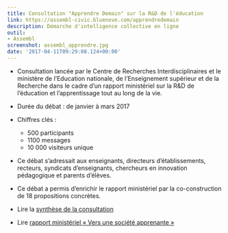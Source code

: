 ```yaml
---
title: Consultation "Apprendre Demain" sur la R&D de l'éducation
link: https://assembl-civic.bluenove.com/apprendredemain
description: Démarche d'intelligence collective en ligne
outil:
- Assembl
screenshot: assembl_apprendre.jpg
date: '2017-04-11T09:29:08.124+00:00'
---
```

* Consultation lancée par le Centre de Recherches Interdisciplinaires et le ministère de l’Education nationale, de l’Enseignement supérieur et de la Recherche dans le cadre d’un rapport ministériel sur la R&D de l’éducation et l’apprentissage tout au long de la vie.

* Durée du débat : de janvier à mars 2017

* Chiffres clés :
    * 500 participants
    * 1100 messages
    * 10 000 visiteurs unique

* Ce débat s’adressait aux enseignants, directeurs d’établissements, recteurs, syndicats d’enseignants, chercheurs en innovation pédagogique et parents d’élèves.

* Ce débat a permis d’enrichir le rapport ministériel par la co-construction de 18 propositions concrètes.

* Lire la [synthèse de la consultation](https://cri-paris.org/wp-content/uploads/2017/04/ANNEXE-Consult-ONLINE-MISE-EN-PAGE-LAST-1.pdf)

* Lire [rapport ministériel « Vers une société apprenante »](http://cache.media.education.gouv.fr/file/2017/40/3/Rapport_recherche_et_developpement_education_V2_756403.pdf)